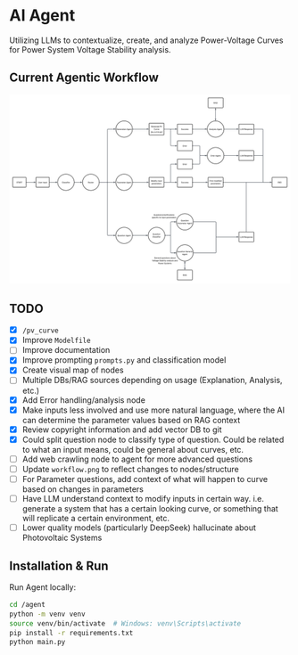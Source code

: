 # AI Agent

Utilizing LLMs to contextualize, create, and analyze Power-Voltage Curves for Power System Voltage Stability analysis.

## Current Agentic Workflow

![Agentic Workflow Diagram](workflow.png)

## TODO

- [X] `/pv_curve`
- [X] Improve `Modelfile`
- [ ] Improve documentation
- [X] Improve prompting `prompts.py` and classification model
- [X] Create visual map of nodes
- [ ] Multiple DBs/RAG sources depending on usage (Explanation, Analysis, etc.)
- [X] Add Error handling/analysis node
- [X] Make inputs less involved and use more natural language, where the AI can determine the parameter values based on RAG context
- [X] Review copyright information and add vector DB to git
- [X] Could split question node to classify type of question. Could be related to what an input means, could be general about curves, etc.
- [ ] Add web crawling node to agent for more advanced questions
- [ ] Update `workflow.png` to reflect changes to nodes/structure
- [ ] For Parameter questions, add context of what will happen to curve based on changes in parameters
- [ ] Have LLM understand context to modify inputs in certain way. i.e. generate a system that has a certain looking curve, or something that will replicate a certain environment, etc.
- [ ] Lower quality models (particularly DeepSeek) hallucinate about Photovoltaic Systems

## Installation & Run

Run Agent locally:

```bash
cd /agent
python -m venv venv
source venv/bin/activate  # Windows: venv\Scripts\activate
pip install -r requirements.txt
python main.py
```
